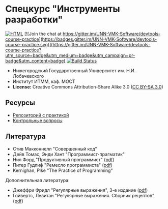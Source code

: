 # Спецкурс "Инструменты разработки"

[![HTML][html-badge]][html]
[![Join the chat at https://gitter.im/UNN-VMK-Software/devtools-course-practice](https://badges.gitter.im/UNN-VMK-Software/devtools-course-practice.svg)](https://gitter.im/UNN-VMK-Software/devtools-course-practice?utm_source=badge&utm_medium=badge&utm_campaign=pr-badge&utm_content=badge)
[![Build Status][travis-badge]][travis]

 - Нижегородский Государственный Университет им. Н.И. Лобачевского
 - Институт ИТММ, каф. МОСТ
 - __License:__ Creative Commons Attribution-Share Alike 3.0 ([CC BY-SA 3.0][license])

## Ресурсы

 - [Репозиторий с практикой][practice]
 - [Контрольные вопросы][control-questions]

## Литература

  - Стив Макконнелл "Совершенный код"
  - Дейв Томас, Энди Хант "Программист-прагматик"
  - Нил Форд "Продуктивный программист" ([pdf][book-ford])
  - Питер Гудлиф "Ремесло программиста" ([pdf][book-goodleaf])
  - Kernighan, Pike "The Practice of Programming"

Дополнительная литература:

  - Джеффри Фридл "Регулярные выражения", 3-е издание ([pdf][book-regexp1])
  - Гойвертс, Левитан "Регулярные выражения. Сборник рецептов" ([pdf][book-regexp2])

<!-- LINKS -->

[html]:               http://unn-vmk-software.github.io/devtools-course-theory
[html-badge]:         https://img.shields.io/badge/slides-html-blue.svg
[travis]:             https://travis-ci.org/UNN-VMK-Software/devtools-course-theory
[travis-badge]:       https://travis-ci.org/UNN-VMK-Software/devtools-course-theory.svg?branch=master
[license]:            http://creativecommons.org/licenses/by-sa/3.0/
[control-questions]:  https://github.com/UNN-VMK-Software/devtools-course-theory/blob/master/slides/control-questions.md
[practice]:           https://github.com/UNN-VMK-Software/devtools-course-practice

[book-ford]:          http://www.books.ru/books/produktivnyi-programmist-kak-sdelat-slozhnoe-prostym-a-nevozmozhnoe--vozmozhnym-fail-pdf-646592/?show=1
[book-goodleaf]:      http://www.books.ru/books/remeslo-programmista-praktika-napisaniya-khoroshego-koda-fail-pdf-646106/?show=1
[book-regexp1]:       http://www.books.ru/books/regulyarnye-vyrazheniya-3-e-izdanie-fail-pdf-626982/?show=1
[book-regexp2]:       http://www.books.ru/books/regulyarnye-vyrazheniya-sbornik-retseptov-fail-pdf-714878/?show=1
